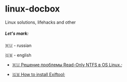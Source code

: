 # linux-docbox
Linux solutions, lifehacks and other

##### Let's mark:

:ru: - russian

:uk: - english

- [:ru: Решение проблемы Read-Only NTFS в OS Linux.](#);

- [:uk: How to install Exiftool](#);
